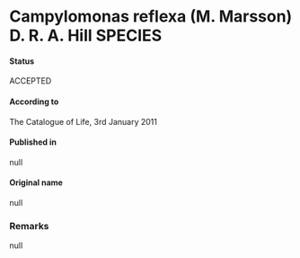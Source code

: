 Campylomonas reflexa (M. Marsson) D. R. A. Hill SPECIES
=======

#### Status
ACCEPTED

#### According to
The Catalogue of Life, 3rd January 2011

#### Published in
null

#### Original name
null

### Remarks
null